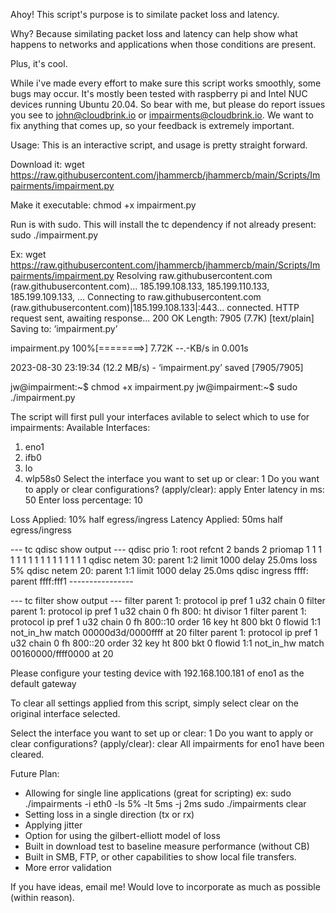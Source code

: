 Ahoy! This script's purpose is to similate packet loss and latency.

Why? Because similating packet loss and latency can help show what happens to networks and applications when those conditions are present.

Plus, it's cool.

While i've made every effort to make sure this script works smoothly, some bugs may occur.
It's mostly been tested with raspberry pi and Intel NUC devices running Ubuntu 20.04.
So bear with me, but please do report issues you see to john@cloudbrink.io or impairments@cloudbrink.io. 
We want to fix anything that comes up, so your feedback is extremely important.

Usage:
This is an interactive script, and usage is pretty straight forward.

Download it:
wget https://raw.githubusercontent.com/jhammercb/jhammercb/main/Scripts/Impairments/impairment.py

Make it executable:
chmod +x impairment.py

Run is with sudo. This will install the tc dependency if not already present:
sudo ./impairment.py

Ex:
wget https://raw.githubusercontent.com/jhammercb/jhammercb/main/Scripts/Impairments/impairment.py
Resolving raw.githubusercontent.com (raw.githubusercontent.com)... 185.199.108.133, 185.199.110.133, 185.199.109.133, ...
Connecting to raw.githubusercontent.com (raw.githubusercontent.com)|185.199.108.133|:443... connected.
HTTP request sent, awaiting response... 200 OK
Length: 7905 (7.7K) [text/plain]
Saving to: ‘impairment.py’

impairment.py    100%[========>]   7.72K  --.-KB/s    in 0.001s  

2023-08-30 23:19:34 (12.2 MB/s) - ‘impairment.py’ saved [7905/7905]

jw@impairment:~$ chmod +x impairment.py
jw@impairment:~$ sudo ./impairment.py 

The script will first pull your interfaces avilable to select which to use for impairments:
Available Interfaces:
1. eno1
2. ifb0
3. lo
4. wlp58s0
Select the interface you want to set up or clear: 1
Do you want to apply or clear configurations? (apply/clear): apply
Enter latency in ms: 50
Enter loss percentage: 10

Loss Applied: 10% half egress/ingress
Latency Applied: 50ms half egress/ingress

--- tc qdisc show output ---
qdisc prio 1: root refcnt 2 bands 2 priomap 1 1 1 1 1 1 1 1 1 1 1 1 1 1 1 1
qdisc netem 30: parent 1:2 limit 1000 delay 25.0ms loss 5%
qdisc netem 20: parent 1:1 limit 1000 delay 25.0ms
qdisc ingress ffff: parent ffff:fff1 ---------------- 

--- tc filter show output ---
filter parent 1: protocol ip pref 1 u32 chain 0 
filter parent 1: protocol ip pref 1 u32 chain 0 fh 800: ht divisor 1 
filter parent 1: protocol ip pref 1 u32 chain 0 fh 800::10 order 16 key ht 800 bkt 0 flowid 1:1 not_in_hw 
  match 00000d3d/0000ffff at 20
filter parent 1: protocol ip pref 1 u32 chain 0 fh 800::20 order 32 key ht 800 bkt 0 flowid 1:1 not_in_hw 
  match 00160000/ffff0000 at 20

Please configure your testing device with 192.168.100.181 of eno1 as the default gateway

To clear all settings applied from this script, simply select clear on the original interface selected.

Select the interface you want to set up or clear: 1
Do you want to apply or clear configurations? (apply/clear): clear
All impairments for eno1 have been cleared.

Future Plan:
+ Allowing for single line applications (great for scripting) ex: sudo ./impairments -i eth0 -ls 5% -lt 5ms -j 2ms
                                                                  sudo ./impairments clear
+ Setting loss in a single direction (tx or rx)
+ Applying jitter
+ Option for using the gilbert-elliott model of loss
+ Built in download test to baseline measure performance (without CB)
+ Built in SMB, FTP, or other capabilities to show local file transfers.
+ More error validation

If you have ideas, email me! Would love to incorporate as much as possible (within reason).
